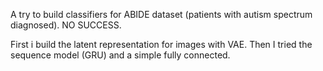 A try to build classifiers for ABIDE dataset (patients with autism spectrum diagnosed). NO SUCCESS.

First i build the latent representation for images with VAE. Then I tried the sequence model (GRU) and a simple fully connected. 

